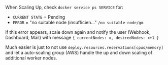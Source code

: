 When Scaling Up, check `docker service ps SERVICE` for:

- `CURRENT STATE` = Pending
- `ERROR` = "no suitable node (insufficien…" `/no suitable node/gm`

If this error appears, scale down again and notify the user (Webhook, Dashboard, Mail) with message `{ currentNodes: x, desiredNodes: x+1 }`

Much easier is just to not use `deploy.resources.reservations[cpus/memory]` and let a auto-scaling group (AWS) handle the up and down scaling of additional worker nodes.
